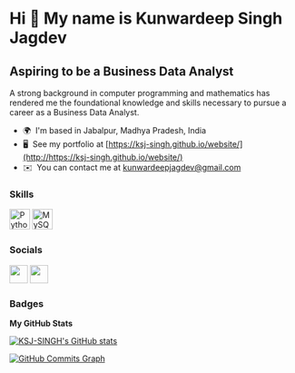 Hi 👋 My name is Kunwardeep Singh Jagdev
========================================

Aspiring to be a Business Data Analyst
--------------------------------------

A strong background in computer programming and mathematics has rendered me the foundational knowledge and skills necessary to pursue a career as a Business Data Analyst.

* 🌍  I'm based in Jabalpur, Madhya Pradesh, India
* 🖥️  See my portfolio at [https://ksj-singh.github.io/website/](http://https://ksj-singh.github.io/website/)
* ✉️  You can contact me at [kunwardeepjagdev@gmail.com](mailto:kunwardeepjagdev@gmail.com)

### Skills

<p align="left">
<a href="https://www.python.org/" target="_blank" rel="noreferrer"><img src="https://raw.githubusercontent.com/danielcranney/readme-generator/main/public/icons/skills/python-colored.svg" width="36" height="36" alt="Python" /></a>
<a href="https://www.mysql.com/" target="_blank" rel="noreferrer"><img src="https://raw.githubusercontent.com/danielcranney/readme-generator/main/public/icons/skills/mysql-colored.svg" width="36" height="36" alt="MySQL" /></a>
</p>


### Socials

<p align="left"> <a href="https://www.github.com/KSJ-SINGH" target="_blank" rel="noreferrer"><img src="https://raw.githubusercontent.com/danielcranney/readme-generator/main/public/icons/socials/github.svg" width="32" height="32" /></a> <a href="https://www.linkedin.com/in/kunwardeepsinghjagdev/" target="_blank" rel="noreferrer"><img src="https://raw.githubusercontent.com/danielcranney/readme-generator/main/public/icons/socials/linkedin.svg" width="32" height="32" /></a></p>

### Badges

<b>My GitHub Stats</b>

<a href="http://www.github.com/KSJ-SINGH"><img src="https://github-readme-stats.vercel.app/api?username=KSJ-SINGH&show_icons=true&hide=&count_private=true&title_color=0891b2&text_color=ffffff&icon_color=0891b2&bg_color=1c1917&hide_border=true&show_icons=true" alt="KSJ-SINGH's GitHub stats" /></a>

<a href="http://www.github.com/KSJ-SINGH"><img src="https://activity-graph.herokuapp.com/graph?username=KSJ-SINGH&bg_color=1c1917&color=ffffff&line=0891b2&point=ffffff&area_color=1c1917&area=true&hide_border=true&custom_title=GitHub%20Commits%20Graph" alt="GitHub Commits Graph" /></a>
